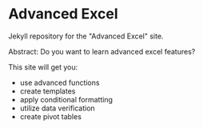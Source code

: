 # Advanced Excel

Jekyll repository for the "Advanced Excel" site.

<link to repository>

Abstract:
Do you want to learn advanced excel features? 

This site will get you:
- use advanced functions
- create templates
- apply conditional formatting
- utilize data verification
- create pivot tables
